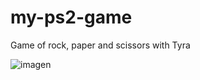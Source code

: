 # my-ps2-game
Game of rock, paper and scissors with Tyra

![imagen](https://user-images.githubusercontent.com/104105647/188333719-b188f727-53c0-423f-9522-f0049c17bbb4.png)
